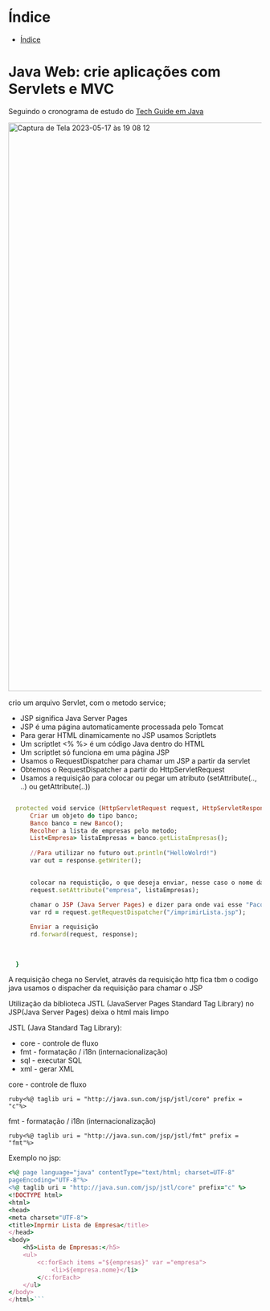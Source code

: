 # Índice 

* [Índice](#índice)


# Java Web: crie aplicações com Servlets e MVC
  
  Seguindo o cronograma de estudo do <a href="https://techguide.sh/pt-BR/path/java/">Tech Guide em Java<a>

  
  
  
  <img width="1132" alt="Captura de Tela 2023-05-17 às 19 08 12" src="https://github.com/ceerqueira/servlet/assets/50030996/c22a95bd-77cc-4865-af32-a390369f99d2">

  crio um arquivo Servlet, com o metodo service; 
	
 - JSP significa Java Server Pages
 - JSP é uma página automaticamente processada pelo Tomcat
 - Para gerar HTML dinamicamente no JSP usamos Scriptlets
 - Um scriptlet <% %> é um código Java dentro do HTML
 - Um scriptlet só funciona em uma página JSP
 - Usamos o RequestDispatcher para chamar um JSP a partir da servlet
 - Obtemos o RequestDispatcher a partir do HttpServletRequest
 - Usamos a requisição para colocar ou pegar um atributo (setAttribute(.., ..) ou getAttribute(..))
  
  ```ruby
	
	protected void service (HttpServletRequest request, HttpServletResponse response) throws ServletException, IOException {
		Criar um objeto do tipo banco;
		Banco banco = new Banco();
		Recolher a lista de empresas pelo metodo;
		List<Empresa> listaEmpresas = banco.getListaEmpresas();
		
		//Para utilizar no futuro out.println("HelloWolrd!")
		var out = response.getWriter();
		

		colocar na requistição, o que deseja enviar, nesse caso o nome da empresa e como o JSP vai receber
		request.setAttribute("empresa", listaEmpresas);
	
		chamar o JSP (Java Server Pages) e dizer para onde vai esse "Pacote"
		var rd = request.getRequestDispatcher("/imprimirLista.jsp"); 

		Enviar a requisição 
		rd.forward(request, response);
		
		
		
	}
  
 ```
  
  A requisição chega no Servlet, através da requisição http
  fica tbm o codigo java
  usamos o dispacher da requisição para chamar o JSP

Utilização da biblioteca JSTL (JavaServer Pages Standard Tag Library) no JSP(Java Server Pages) deixa o html mais limpo
	
	
JSTL (Java Standard Tag Library):
 - core - controle de fluxo
 - fmt - formatação / i18n (internacionalização) 
 - sql - executar SQL
 - xml - gerar XML
	
	
core - controle de fluxo
	
```ruby<%@ taglib uri = "http://java.sun.com/jsp/jstl/core" prefix = "c"%>```
	
fmt - formatação / i18n (internacionalização)
	
```ruby<%@ taglib uri = "http://java.sun.com/jsp/jstl/fmt" prefix = "fmt"%>```
	
Exemplo no jsp:
```ruby
<%@ page language="java" contentType="text/html; charset=UTF-8"
pageEncoding="UTF-8"%>
<%@ taglib uri = "http://java.sun.com/jsp/jstl/core" prefix="c" %>
<!DOCTYPE html>
<html>
<head>
<meta charset="UTF-8">
<title>Imprmir Lista de Empresa</title>
</head>
<body>
	<h5>Lista de Empresas:</h5>
	<ul>
		<c:forEach items ="${empresas}" var ="empresa">
			<li>${empresa.nome}</li>
		</c:forEach>
	</ul>
</body>
</html>```
